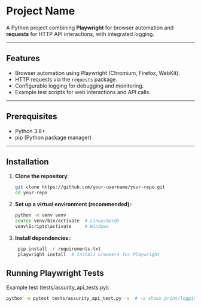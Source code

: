 # Project Name

A Python project combining **Playwright** for browser automation and **requests** for HTTP API interactions, with integrated logging.

---

## Features
- Browser automation using Playwright (Chromium, Firefox, WebKit).
- HTTP requests via the `requests` package.
- Configurable logging for debugging and monitoring.
- Example test scripts for web interactions and API calls.

---

## Prerequisites
- Python 3.8+
- pip (Python package manager)

---

## Installation

1. **Clone the repository**:
   ```bash
   git clone https://github.com/your-username/your-repo.git
   cd your-repo
   
2. **Set up a virtual environment (recommended):**:
   ```bash
   python -m venv venv
   source venv/bin/activate  # Linux/macOS
   venv\Scripts\activate     # Windows
   
3. **Install dependencies:**:
   ```bash
    pip install -r requirements.txt
    playwright install  # Install browsers for Playwright
   
## Running Playwright Tests

Example test (tests/assurity_api_tests.py):
   ```bash
   python -m pytest tests/assurity_api_test.py -s  # -s shows print/logging output